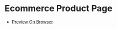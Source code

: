# Ecommerce Product Page

* [Preview On Browser](https://mwongess.github.io/kyu-TheJitu_cohort1/ecommerce-product-page)